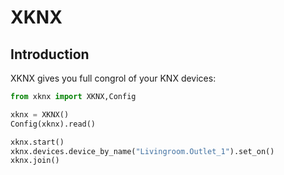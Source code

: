 XKNX
====

Introduction
------------

XKNX gives you full congrol of your KNX devices:

````python
from xknx import XKNX,Config

xknx = XKNX()
Config(xknx).read()

xknx.start()
xknx.devices.device_by_name("Livingroom.Outlet_1").set_on()
xknx.join()
````

